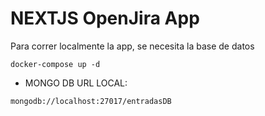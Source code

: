 # NEXTJS OpenJira App
Para correr localmente la app, se necesita la base de datos
```
docker-compose up -d

```

* MONGO DB URL LOCAL:
```
mongodb://localhost:27017/entradasDB

```